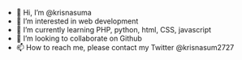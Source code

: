 - 👋 Hi, I’m @krisnasuma
- 👀 I’m interested in web development
- 🌱 I’m currently learning PHP, python, html, CSS, javascript
- 💞️ I’m looking to collaborate on Github
- 📫 How to reach me, please contact my Twitter @krisnasum2727

<!---
krisnasuma/krisnasuma is a ✨ special ✨ repository because its `README.md` (this file) appears on your GitHub profile.
You can click the Preview link to take a look at your changes.
--->
